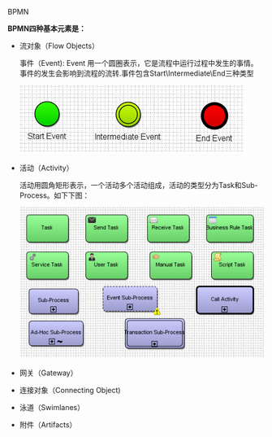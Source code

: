 BPMN

**BPMN四种基本元素是：**

* 流对象（Flow Objects）

  事件（Event\):  Event 用一个圆圈表示，它是流程中运行过程中发生的事情。事件的发生会影响到流程的流转.事件包含Start\Intermediate\End三种类型

  ![](/assets/bpmn_event.png)

* 活动（Activity）

  活动用圆角矩形表示，一个活动多个活动组成，活动的类型分为Task和Sub-Process。如下下图：

  ![](/assets/bpmn_activity.png)

* 网关（Gateway）

* 连接对象（Connecting Object\)

* 泳道（Swimlanes）

* 附件（Artifacts）



